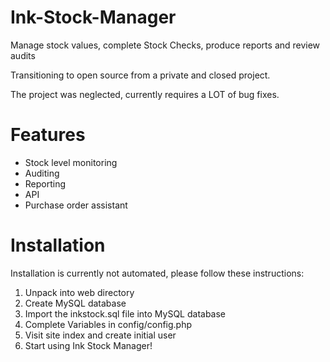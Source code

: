 # Ink-Stock-Manager
Manage stock values, complete Stock Checks, produce reports and review audits

Transitioning to open source from a private and closed project.

The project was neglected, currently requires a LOT of bug fixes.

# Features
<ul>
<li>Stock level monitoring</li>
<li>Auditing</li>
<li>Reporting</li>
<li>API</li>
<li>Purchase order assistant</li>
</ul>

# Installation

Installation is currently not automated, please follow these instructions: 

1. Unpack into web directory
2. Create MySQL database
3. Import the inkstock.sql file into MySQL database
4. Complete Variables in config/config.php
5. Visit site index and create initial user
6. Start using Ink Stock Manager!